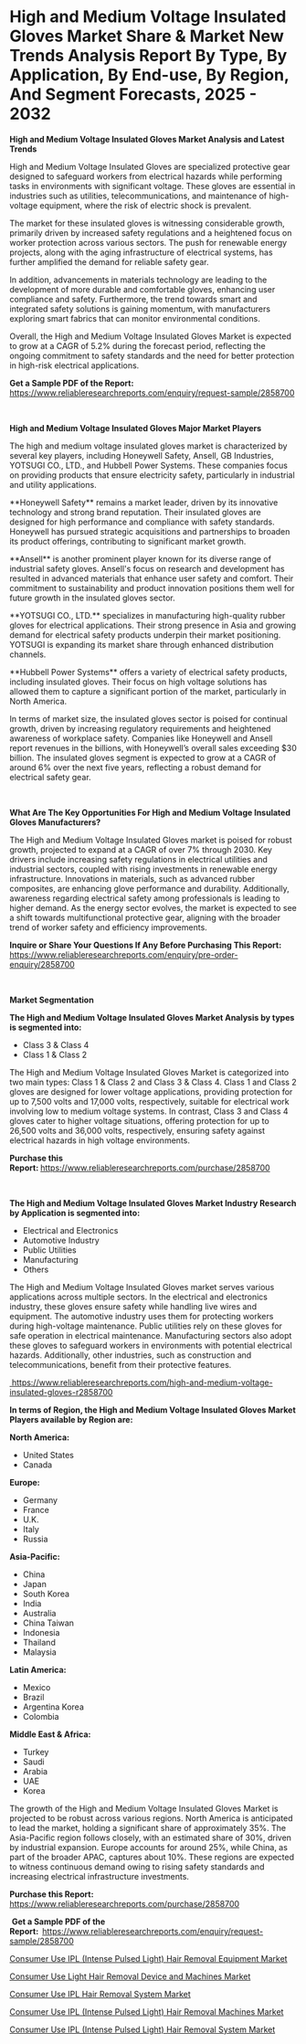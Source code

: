 <p><h1>High and Medium Voltage Insulated Gloves Market Share & Market New Trends Analysis Report By Type, By Application, By End-use, By Region, And Segment Forecasts, 2025 - 2032</h1></p><p><strong>High and Medium Voltage Insulated Gloves Market Analysis and Latest Trends</strong></p>
<p><p>High and Medium Voltage Insulated Gloves are specialized protective gear designed to safeguard workers from electrical hazards while performing tasks in environments with significant voltage. These gloves are essential in industries such as utilities, telecommunications, and maintenance of high-voltage equipment, where the risk of electric shock is prevalent. </p><p>The market for these insulated gloves is witnessing considerable growth, primarily driven by increased safety regulations and a heightened focus on worker protection across various sectors. The push for renewable energy projects, along with the aging infrastructure of electrical systems, has further amplified the demand for reliable safety gear.</p><p>In addition, advancements in materials technology are leading to the development of more durable and comfortable gloves, enhancing user compliance and safety. Furthermore, the trend towards smart and integrated safety solutions is gaining momentum, with manufacturers exploring smart fabrics that can monitor environmental conditions.</p><p>Overall, the High and Medium Voltage Insulated Gloves Market is expected to grow at a CAGR of 5.2% during the forecast period, reflecting the ongoing commitment to safety standards and the need for better protection in high-risk electrical applications.</p></p>
<p><strong>Get a Sample PDF of the Report:&nbsp;</strong> <a href="https://www.reliableresearchreports.com/enquiry/request-sample/2858700?utm_campaign=9&utm_medium=2&utm_source=Github&utm_content=ia&utm_term=12032025&utm_id=high-and-medium-voltage-insulated-gloves">https://www.reliableresearchreports.com/enquiry/request-sample/2858700</a></p>
<p>&nbsp;</p>
<p><strong>High and Medium Voltage Insulated Gloves Major Market Players</strong></p>
<p><p>The high and medium voltage insulated gloves market is characterized by several key players, including Honeywell Safety, Ansell, GB Industries, YOTSUGI CO., LTD., and Hubbell Power Systems. These companies focus on providing products that ensure electricity safety, particularly in industrial and utility applications.</p><p>**Honeywell Safety** remains a market leader, driven by its innovative technology and strong brand reputation. Their insulated gloves are designed for high performance and compliance with safety standards. Honeywell has pursued strategic acquisitions and partnerships to broaden its product offerings, contributing to significant market growth.</p><p>**Ansell** is another prominent player known for its diverse range of industrial safety gloves. Ansell's focus on research and development has resulted in advanced materials that enhance user safety and comfort. Their commitment to sustainability and product innovation positions them well for future growth in the insulated gloves sector.</p><p>**YOTSUGI CO., LTD.** specializes in manufacturing high-quality rubber gloves for electrical applications. Their strong presence in Asia and growing demand for electrical safety products underpin their market positioning. YOTSUGI is expanding its market share through enhanced distribution channels.</p><p>**Hubbell Power Systems** offers a variety of electrical safety products, including insulated gloves. Their focus on high voltage solutions has allowed them to capture a significant portion of the market, particularly in North America.</p><p>In terms of market size, the insulated gloves sector is poised for continual growth, driven by increasing regulatory requirements and heightened awareness of workplace safety. Companies like Honeywell and Ansell report revenues in the billions, with Honeywell’s overall sales exceeding $30 billion. The insulated gloves segment is expected to grow at a CAGR of around 6% over the next five years, reflecting a robust demand for electrical safety gear.</p></p>
<p>&nbsp;</p>
<p><strong>What Are The Key Opportunities For High and Medium Voltage Insulated Gloves Manufacturers?</strong></p>
<p><p>The High and Medium Voltage Insulated Gloves market is poised for robust growth, projected to expand at a CAGR of over 7% through 2030. Key drivers include increasing safety regulations in electrical utilities and industrial sectors, coupled with rising investments in renewable energy infrastructure. Innovations in materials, such as advanced rubber composites, are enhancing glove performance and durability. Additionally, awareness regarding electrical safety among professionals is leading to higher demand. As the energy sector evolves, the market is expected to see a shift towards multifunctional protective gear, aligning with the broader trend of worker safety and efficiency improvements.</p></p>
<p><strong>Inquire or Share Your Questions If Any Before Purchasing This Report:</strong> <a href="https://www.reliableresearchreports.com/enquiry/pre-order-enquiry/2858700?utm_campaign=9&utm_medium=2&utm_source=Github&utm_content=ia&utm_term=12032025&utm_id=high-and-medium-voltage-insulated-gloves">https://www.reliableresearchreports.com/enquiry/pre-order-enquiry/2858700</a></p>
<p>&nbsp;</p>
<p><strong>Market Segmentation</strong></p>
<p><strong>The High and Medium Voltage Insulated Gloves Market Analysis by types is segmented into:</strong></p>
<p><ul><li>Class 3 & Class 4</li><li>Class 1 & Class 2</li></ul></p>
<p><p>The High and Medium Voltage Insulated Gloves Market is categorized into two main types: Class 1 & Class 2 and Class 3 & Class 4. Class 1 and Class 2 gloves are designed for lower voltage applications, providing protection for up to 7,500 volts and 17,000 volts, respectively, suitable for electrical work involving low to medium voltage systems. In contrast, Class 3 and Class 4 gloves cater to higher voltage situations, offering protection for up to 26,500 volts and 36,000 volts, respectively, ensuring safety against electrical hazards in high voltage environments.</p></p>
<p><strong>Purchase this Report:&nbsp;</strong><a href="https://www.reliableresearchreports.com/purchase/2858700?utm_campaign=9&utm_medium=2&utm_source=Github&utm_content=ia&utm_term=12032025&utm_id=high-and-medium-voltage-insulated-gloves">https://www.reliableresearchreports.com/purchase/2858700</a></p>
<p>&nbsp;</p>
<p><strong>The High and Medium Voltage Insulated Gloves Market Industry Research by Application is segmented into:</strong></p>
<p><ul><li>Electrical and Electronics</li><li>Automotive Industry</li><li>Public Utilities</li><li>Manufacturing</li><li>Others</li></ul></p>
<p><p>The High and Medium Voltage Insulated Gloves market serves various applications across multiple sectors. In the electrical and electronics industry, these gloves ensure safety while handling live wires and equipment. The automotive industry uses them for protecting workers during high-voltage maintenance. Public utilities rely on these gloves for safe operation in electrical maintenance. Manufacturing sectors also adopt these gloves to safeguard workers in environments with potential electrical hazards. Additionally, other industries, such as construction and telecommunications, benefit from their protective features.</p></p>
<p><a href="https://www.reliableresearchreports.com/high-and-medium-voltage-insulated-gloves-r2858700?utm_campaign=9&utm_medium=2&utm_source=Github&utm_content=ia&utm_term=12032025&utm_id=high-and-medium-voltage-insulated-gloves">&nbsp;https://www.reliableresearchreports.com/high-and-medium-voltage-insulated-gloves-r2858700</a></p>
<p><strong>In terms of Region, the High and Medium Voltage Insulated Gloves Market Players available by Region are:</strong></p>
<p>
    <p> <strong> North America: </strong>
        <ul>
            <li>United States</li>
            <li>Canada</li>
        </ul>
        </p> 
    <p> <strong> Europe: </strong>
        <ul>
            <li>Germany</li>
            <li>France</li>
            <li>U.K.</li>
            <li>Italy</li>
            <li>Russia</li>
        </ul>
        </p> 
    <p> <strong> Asia-Pacific: </strong>
        <ul>
            <li>China</li>
            <li>Japan</li>
            <li>South Korea</li>
            <li>India</li>
            <li>Australia</li>
            <li>China Taiwan</li>
            <li>Indonesia</li>
            <li>Thailand</li>
            <li>Malaysia</li>
        </ul>
        </p> 
    <p> <strong> Latin America: </strong>
        <ul>
            <li>Mexico</li>
            <li>Brazil</li>
            <li>Argentina Korea</li>
            <li>Colombia</li>
        </ul>
        </p> 
    <p> <strong> Middle East & Africa: </strong>
        <ul>
            <li>Turkey</li>
            <li>Saudi</li>
            <li>Arabia</li>
            <li>UAE</li>
            <li>Korea</li>
        </ul>
    </p>
    </p>
<p><p>The growth of the High and Medium Voltage Insulated Gloves Market is projected to be robust across various regions. North America is anticipated to lead the market, holding a significant share of approximately 35%. The Asia-Pacific region follows closely, with an estimated share of 30%, driven by industrial expansion. Europe accounts for around 25%, while China, as part of the broader APAC, captures about 10%. These regions are expected to witness continuous demand owing to rising safety standards and increasing electrical infrastructure investments.</p></p>
<p><strong>Purchase this Report: </strong><a href="https://www.reliableresearchreports.com/purchase/2858700?utm_campaign=9&utm_medium=2&utm_source=Github&utm_content=ia&utm_term=12032025&utm_id=high-and-medium-voltage-insulated-gloves">https://www.reliableresearchreports.com/purchase/2858700</a></p>
<p>&nbsp;<strong>Get a Sample PDF of the Report:&nbsp;&nbsp;</strong><a href="https://www.reliableresearchreports.com/enquiry/request-sample/2858700?utm_campaign=9&utm_medium=2&utm_source=Github&utm_content=ia&utm_term=12032025&utm_id=high-and-medium-voltage-insulated-gloves">https://www.reliableresearchreports.com/enquiry/request-sample/2858700</a></p>
<p><strong></strong></p>
<p><p><a href="https://github.com/merkinedry7b/Market-Research-Report-List-1/blob/main/consumer-use-ipl-intense-pulsed-light-hair-removal-equipment-market.md?utm_campaign=9&utm_medium=2&utm_source=Github&utm_content=ia&utm_term=12032025&utm_id=high-and-medium-voltage-insulated-gloves">Consumer Use IPL (Intense Pulsed Light) Hair Removal Equipment Market</a></p><p><a href="https://github.com/nacrehuipie/Market-Research-Report-List-1/blob/main/consumer-use-light-hair-removal-device-and-machines-market.md?utm_campaign=9&utm_medium=2&utm_source=Github&utm_content=ia&utm_term=12032025&utm_id=high-and-medium-voltage-insulated-gloves">Consumer Use Light Hair Removal Device and Machines Market</a></p><p><a href="https://github.com/oshrykauraj7/Market-Research-Report-List-1/blob/main/consumer-use-ipl-hair-removal-system-market.md?utm_campaign=9&utm_medium=2&utm_source=Github&utm_content=ia&utm_term=12032025&utm_id=high-and-medium-voltage-insulated-gloves">Consumer Use IPL Hair Removal System Market</a></p><p><a href="https://github.com/forgazerbyjt/Market-Research-Report-List-1/blob/main/consumer-use-ipl-intense-pulsed-light-hair-removal-machines-market.md?utm_campaign=9&utm_medium=2&utm_source=Github&utm_content=ia&utm_term=12032025&utm_id=high-and-medium-voltage-insulated-gloves">Consumer Use IPL (Intense Pulsed Light) Hair Removal Machines Market</a></p><p><a href="https://github.com/wynonachirei9/Market-Research-Report-List-1/blob/main/consumer-use-ipl-intense-pulsed-light-hair-removal-system-market.md?utm_campaign=9&utm_medium=2&utm_source=Github&utm_content=ia&utm_term=12032025&utm_id=high-and-medium-voltage-insulated-gloves">Consumer Use IPL (Intense Pulsed Light) Hair Removal System Market</a></p></p>